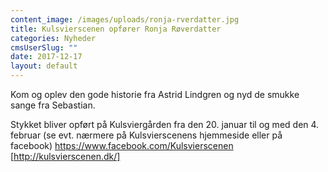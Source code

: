 ```yaml
---
content_image: /images/uploads/ronja-rverdatter.jpg
title: Kulsvierscenen opfører Ronja Røverdatter
categories: Nyheder
cmsUserSlug: ""
date: 2017-12-17 
layout: default
---
```


Kom og oplev den gode historie fra Astrid Lindgren og nyd de smukke sange fra Sebastian.

Stykket bliver opført på Kulsviergården fra den 20. januar til og med den 4. februar (se evt. nærmere på Kulsvierscenens hjemmeside eller på facebook) https://www.facebook.com/Kulsvierscenen [http://kulsvierscenen.dk/]
 